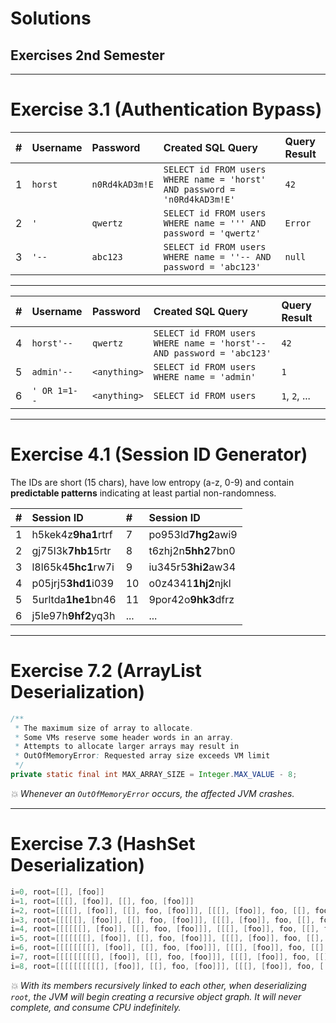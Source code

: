 <!-- $theme: gaia -->

<!-- $size: 16:9 -->

<!-- page_number: true -->

<!-- footer: Copyright (c) by Bjoern Kimminich | Licensed under CC-BY-SA 4.0 -->

# Solutions

## Exercises 2nd Semester

---

# Exercise 3.1 (Authentication Bypass)

| # | Username | Password       | Created SQL Query                                                         | Query Result |
|:--|:---------|:---------------|:--------------------------------------------------------------------------|:-------------|
| 1 | `horst`  | `n0Rd4kAD3m!E` | `SELECT id FROM users WHERE name = 'horst' AND password = 'n0Rd4kAD3m!E'` | `42`         |
| 2 | `'`      | `qwertz`       | `SELECT id FROM users WHERE name = ''' AND password = 'qwertz'`           | `Error`      |
| 3 | `'--`    | `abc123`       | `SELECT id FROM users WHERE name = ''-- AND password = 'abc123'`          | `null`       |

---

| # | Username     | Password     | Created SQL Query                                                     | Query Result  |
|:--|:-------------|:-------------|:----------------------------------------------------------------------|:--------------|
| 4 | `horst'--`   | `qwertz`     | `SELECT id FROM users WHERE name = 'horst'-- AND password = 'abc123'` | `42`          |
| 5 | `admin'--`   | `<anything>` | `SELECT id FROM users WHERE name = 'admin'`                           | `1`           |
| 6 | `' OR 1=1--` | `<anything>` | `SELECT id FROM users`                                                | `1`, `2`, ... |

---

<!-- *footer: -->

# Exercise 4.1 (Session ID Generator)

The IDs are short (15 chars), have low entropy (a-z, 0-9) and contain **predictable patterns** indicating at least partial non-randomness.

| # | Session ID          | #   | Session ID          |
|:--|:--------------------|:----|:--------------------|
| 1 | h5kek4z**9ha1**rtrf | 7   | po953ld**7hg2**awi9 |
| 2 | gj75l3k**7hb1**5rtr | 8   | t6zhj2n**5hh2**7bn0 |
| 3 | l8l65k4**5hc1**rw7i | 9   | iu345r5**3hi2**aw34 |
| 4 | p05jrj5**3hd1**i039 | 10  | o0z4341**1hj2**njkl |
| 5 | 5urltda**1he1**bn46 | 11  | 9por42o**9hk3**dfrz |
| 6 | j5le97h**9hf2**yq3h | ... | ...                 |

---

# Exercise 7.2 (ArrayList Deserialization)

```java
/**
 * The maximum size of array to allocate.
 * Some VMs reserve some header words in an array.
 * Attempts to allocate larger arrays may result in
 * OutOfMemoryError: Requested array size exceeds VM limit
 */
private static final int MAX_ARRAY_SIZE = Integer.MAX_VALUE - 8;
```

_:boom: Whenever an `OutOfMemoryError` occurs, the affected JVM crashes._

---

# Exercise 7.3 (HashSet Deserialization)

```java
i=0, root=[[], [foo]]
i=1, root=[[[], [foo]], [[], foo, [foo]]]
i=2, root=[[[[], [foo]], [[], foo, [foo]]], [[[], [foo]], foo, [[], foo, [foo]]]]
i=3, root=[[[[[], [foo]], [[], foo, [foo]]], [[[], [foo]], foo, [[], foo, [foo]]]], [[[[], [foo]], [[], foo, [foo]]], foo, [[[], [foo]], foo, [[], foo, [foo]]]]]
i=4, root=[[[[[[], [foo]], [[], foo, [foo]]], [[[], [foo]], foo, [[], foo, [foo]]]], [[[[], [foo]], [[], foo, [foo]]], foo, [[[], [foo]], foo, [[], foo, [foo]]]]], [[[[[], [foo]], [[], foo, [foo]]], [[[], [foo]], foo, [[], foo, [foo]]]], foo, [[[[], [foo]], [[], foo, [foo]]], foo, [[[], [foo]], foo, [[], foo, [foo]]]]]]
i=5, root=[[[[[[[], [foo]], [[], foo, [foo]]], [[[], [foo]], foo, [[], foo, [foo]]]], [[[[], [foo]], [[], foo, [foo]]], foo, [[[], [foo]], foo, [[], foo, [foo]]]]], [[[[[], [foo]], [[], foo, [foo]]], [[[], [foo]], foo, [[], foo, [foo]]]], foo, [[[[], [foo]], [[], foo, [foo]]], foo, [[[], [foo]], foo, [[], foo, [foo]]]]]], [[[[[[], [foo]], [[], foo, [foo]]], [[[], [foo]], foo, [[], foo, [foo]]]], [[[[], [foo]], [[], foo, [foo]]], foo, [[[], [foo]], foo, [[], foo, [foo]]]]], foo, [[[[[], [foo]], [[], foo, [foo]]], [[[], [foo]], foo, [[], foo, [foo]]]], foo, [[[[], [foo]], [[], foo, [foo]]], foo, [[[], [foo]], foo, [[], foo, [foo]]]]]]]
i=6, root=[[[[[[[[], [foo]], [[], foo, [foo]]], [[[], [foo]], foo, [[], foo, [foo]]]], [[[[], [foo]], [[], foo, [foo]]], foo, [[[], [foo]], foo, [[], foo, [foo]]]]], [[[[[], [foo]], [[], foo, [foo]]], [[[], [foo]], foo, [[], foo, [foo]]]], foo, [[[[], [foo]], [[], foo, [foo]]], foo, [[[], [foo]], foo, [[], foo, [foo]]]]]], [[[[[[], [foo]], [[], foo, [foo]]], [[[], [foo]], foo, [[], foo, [foo]]]], [[[[], [foo]], [[], foo, [foo]]], foo, [[[], [foo]], foo, [[], foo, [foo]]]]], foo, [[[[[], [foo]], [[], foo, [foo]]], [[[], [foo]], foo, [[], foo, [foo]]]], foo, [[[[], [foo]], [[], foo, [foo]]], foo, [[[], [foo]], foo, [[], foo, [foo]]]]]]], [[[[[[[], [foo]], [[], foo, [foo]]], [[[], [foo]], foo, [[], foo, [foo]]]], [[[[], [foo]], [[], foo, [foo]]], foo, [[[], [foo]], foo, [[], foo, [foo]]]]], [[[[[], [foo]], [[], foo, [foo]]], [[[], [foo]], foo, [[], foo, [foo]]]], foo, [[[[], [foo]], [[], foo, [foo]]], foo, [[[], [foo]], foo, [[], foo, [foo]]]]]], foo, [[[[[[], [foo]], [[], foo, [foo]]], [[[], [foo]], foo, [[], foo, [foo]]]], [[[[], [foo]], [[], foo, [foo]]], foo, [[[], [foo]], foo, [[], foo, [foo]]]]], foo, [[[[[], [foo]], [[], foo, [foo]]], [[[], [foo]], foo, [[], foo, [foo]]]], foo, [[[[], [foo]], [[], foo, [foo]]], foo, [[[], [foo]], foo, [[], foo, [foo]]]]]]]]
i=7, root=[[[[[[[[[], [foo]], [[], foo, [foo]]], [[[], [foo]], foo, [[], foo, [foo]]]], [[[[], [foo]], [[], foo, [foo]]], foo, [[[], [foo]], foo, [[], foo, [foo]]]]], [[[[[], [foo]], [[], foo, [foo]]], [[[], [foo]], foo, [[], foo, [foo]]]], foo, [[[[], [foo]], [[], foo, [foo]]], foo, [[[], [foo]], foo, [[], foo, [foo]]]]]], [[[[[[], [foo]], [[], foo, [foo]]], [[[], [foo]], foo, [[], foo, [foo]]]], [[[[], [foo]], [[], foo, [foo]]], foo, [[[], [foo]], foo, [[], foo, [foo]]]]], foo, [[[[[], [foo]], [[], foo, [foo]]], [[[], [foo]], foo, [[], foo, [foo]]]], foo, [[[[], [foo]], [[], foo, [foo]]], foo, [[[], [foo]], foo, [[], foo, [foo]]]]]]], [[[[[[[], [foo]], [[], foo, [foo]]], [[[], [foo]], foo, [[], foo, [foo]]]], [[[[], [foo]], [[], foo, [foo]]], foo, [[[], [foo]], foo, [[], foo, [foo]]]]], [[[[[], [foo]], [[], foo, [foo]]], [[[], [foo]], foo, [[], foo, [foo]]]], foo, [[[[], [foo]], [[], foo, [foo]]], foo, [[[], [foo]], foo, [[], foo, [foo]]]]]], foo, [[[[[[], [foo]], [[], foo, [foo]]], [[[], [foo]], foo, [[], foo, [foo]]]], [[[[], [foo]], [[], foo, [foo]]], foo, [[[], [foo]], foo, [[], foo, [foo]]]]], foo, [[[[[], [foo]], [[], foo, [foo]]], [[[], [foo]], foo, [[], foo, [foo]]]], foo, [[[[], [foo]], [[], foo, [foo]]], foo, [[[], [foo]], foo, [[], foo, [foo]]]]]]]], [[[[[[[[], [foo]], [[], foo, [foo]]], [[[], [foo]], foo, [[], foo, [foo]]]], [[[[], [foo]], [[], foo, [foo]]], foo, [[[], [foo]], foo, [[], foo, [foo]]]]], [[[[[], [foo]], [[], foo, [foo]]], [[[], [foo]], foo, [[], foo, [foo]]]], foo, [[[[], [foo]], [[], foo, [foo]]], foo, [[[], [foo]], foo, [[], foo, [foo]]]]]], [[[[[[], [foo]], [[], foo, [foo]]], [[[], [foo]], foo, [[], foo, [foo]]]], [[[[], [foo]], [[], foo, [foo]]], foo, [[[], [foo]], foo, [[], foo, [foo]]]]], foo, [[[[[], [foo]], [[], foo, [foo]]], [[[], [foo]], foo, [[], foo, [foo]]]], foo, [[[[], [foo]], [[], foo, [foo]]], foo, [[[], [foo]], foo, [[], foo, [foo]]]]]]], foo, [[[[[[[], [foo]], [[], foo, [foo]]], [[[], [foo]], foo, [[], foo, [foo]]]], [[[[], [foo]], [[], foo, [foo]]], foo, [[[], [foo]], foo, [[], foo, [foo]]]]], [[[[[], [foo]], [[], foo, [foo]]], [[[], [foo]], foo, [[], foo, [foo]]]], foo, [[[[], [foo]], [[], foo, [foo]]], foo, [[[], [foo]], foo, [[], foo, [foo]]]]]], foo, [[[[[[], [foo]], [[], foo, [foo]]], [[[], [foo]], foo, [[], foo, [foo]]]], [[[[], [foo]], [[], foo, [foo]]], foo, [[[], [foo]], foo, [[], foo, [foo]]]]], foo, [[[[[], [foo]], [[], foo, [foo]]], [[[], [foo]], foo, [[], foo, [foo]]]], foo, [[[[], [foo]], [[], foo, [foo]]], foo, [[[], [foo]], foo, [[], foo, [foo]]]]]]]]]
i=8, root=[[[[[[[[[[], [foo]], [[], foo, [foo]]], [[[], [foo]], foo, [[], foo, [foo]]]], [[[[], [foo]], [[], foo, [foo]]], foo, [[[], [foo]], foo, [[], foo, [foo]]]]], [[[[[], [foo]], [[], foo, [foo]]], [[[], [foo]], foo, [[], foo, [foo]]]], foo, [[[[], [foo]], [[], foo, [foo]]], foo, [[[], [foo]], foo, [[], foo, [foo]]]]]], [[[[[[], [foo]], [[], foo, [foo]]], [[[], [foo]], foo, [[], foo, [foo]]]], [[[[], [foo]], [[], foo, [foo]]], foo, [[[], [foo]], foo, [[], foo, [foo]]]]], foo, [[[[[], [foo]], [[], foo, [foo]]], [[[], [foo]], foo, [[], foo, [foo]]]], foo, [[[[], [foo]], [[], foo, [foo]]], foo, [[[], [foo]], foo, [[], foo, [foo]]]]]]], [[[[[[[], [foo]], [[], foo, [foo]]], [[[], [foo]], foo, [[], foo, [foo]]]], [[[[], [foo]], [[], foo, [foo]]], foo, [[[], [foo]], foo, [[], foo, [foo]]]]], [[[[[], [foo]], [[], foo, [foo]]], [[[], [foo]], foo, [[], foo, [foo]]]], foo, [[[[], [foo]], [[], foo, [foo]]], foo, [[[], [foo]], foo, [[], foo, [foo]]]]]], foo, [[[[[[], [foo]], [[], foo, [foo]]], [[[], [foo]], foo, [[], foo, [foo]]]], [[[[], [foo]], [[], foo, [foo]]], foo, [[[], [foo]], foo, [[], foo, [foo]]]]], foo, [[[[[], [foo]], [[], foo, [foo]]], [[[], [foo]], foo, [[], foo, [foo]]]], foo, [[[[], [foo]], [[], foo, [foo]]], foo, [[[], [foo]], foo, [[], foo, [foo]]]]]]]], [[[[[[[[], [foo]], [[], foo, [foo]]], [[[], [foo]], foo, [[], foo, [foo]]]], [[[[], [foo]], [[], foo, [foo]]], foo, [[[], [foo]], foo, [[], foo, [foo]]]]], [[[[[], [foo]], [[], foo, [foo]]], [[[], [foo]], foo, [[], foo, [foo]]]], foo, [[[[], [foo]], [[], foo, [foo]]], foo, [[[], [foo]], foo, [[], foo, [foo]]]]]], [[[[[[], [foo]], [[], foo, [foo]]], [[[], [foo]], foo, [[], foo, [foo]]]], [[[[], [foo]], [[], foo, [foo]]], foo, [[[], [foo]], foo, [[], foo, [foo]]]]], foo, [[[[[], [foo]], [[], foo, [foo]]], [[[], [foo]], foo, [[], foo, [foo]]]], foo, [[[[], [foo]], [[], foo, [foo]]], foo, [[[], [foo]], foo, [[], foo, [foo]]]]]]], foo, [[[[[[[], [foo]], [[], foo, [foo]]], [[[], [foo]], foo, [[], foo, [foo]]]], [[[[], [foo]], [[], foo, [foo]]], foo, [[[], [foo]], foo, [[], foo, [foo]]]]], [[[[[], [foo]], [[], foo, [foo]]], [[[], [foo]], foo, [[], foo, [foo]]]], foo, [[[[], [foo]], [[], foo, [foo]]], foo, [[[], [foo]], foo, [[], foo, [foo]]]]]], foo, [[[[[[], [foo]], [[], foo, [foo]]], [[[], [foo]], foo, [[], foo, [foo]]]], [[[[], [foo]], [[], foo, [foo]]], foo, [[[], [foo]], foo, [[], foo, [foo]]]]], foo, [[[[[], [foo]], [[], foo, [foo]]], [[[], [foo]], foo, [[], foo, [foo]]]], foo, [[[[], [foo]], [[], foo, [foo]]], foo, [[[], [foo]], foo, [[], foo, [foo]]]]]]]]], [[[[[[[[[], [foo]], [[], foo, [foo]]], [[[], [foo]], foo, [[], foo, [foo]]]], [[[[], [foo]], [[], foo, [foo]]], foo, [[[], [foo]], foo, [[], foo, [foo]]]]], [[[[[], [foo]], [[], foo, [foo]]], [[[], [foo]], foo, [[], foo, [foo]]]], foo, [[[[], [foo]], [[], foo, [foo]]], foo, [[[], [foo]], foo, [[], foo, [foo]]]]]], [[[[[[], [foo]], [[], foo, [foo]]], [[[], [foo]], foo, [[], foo, [foo]]]], [[[[], [foo]], [[], foo, [foo]]], foo, [[[], [foo]], foo, [[], foo, [foo]]]]], foo, [[[[[], [foo]], [[], foo, [foo]]], [[[], [foo]], foo, [[], foo, [foo]]]], foo, [[[[], [foo]], [[], foo, [foo]]], foo, [[[], [foo]], foo, [[], foo, [foo]]]]]]], [[[[[[[], [foo]], [[], foo, [foo]]], [[[], [foo]], foo, [[], foo, [foo]]]], [[[[], [foo]], [[], foo, [foo]]], foo, [[[], [foo]], foo, [[], foo, [foo]]]]], [[[[[], [foo]], [[], foo, [foo]]], [[[], [foo]], foo, [[], foo, [foo]]]], foo, [[[[], [foo]], [[], foo, [foo]]], foo, [[[], [foo]], foo, [[], foo, [foo]]]]]], foo, [[[[[[], [foo]], [[], foo, [foo]]], [[[], [foo]], foo, [[], foo, [foo]]]], [[[[], [foo]], [[], foo, [foo]]], foo, [[[], [foo]], foo, [[], foo, [foo]]]]], foo, [[[[[], [foo]], [[], foo, [foo]]], [[[], [foo]], foo, [[], foo, [foo]]]], foo, [[[[], [foo]], [[], foo, [foo]]], foo, [[[], [foo]], foo, [[], foo, [foo]]]]]]]], foo, [[[[[[[[], [foo]], [[], foo, [foo]]], [[[], [foo]], foo, [[], foo, [foo]]]], [[[[], [foo]], [[], foo, [foo]]], foo, [[[], [foo]], foo, [[], foo, [foo]]]]], [[[[[], [foo]], [[], foo, [foo]]], [[[], [foo]], foo, [[], foo, [foo]]]], foo, [[[[], [foo]], [[], foo, [foo]]], foo, [[[], [foo]], foo, [[], foo, [foo]]]]]], [[[[[[], [foo]], [[], foo, [foo]]], [[[], [foo]], foo, [[], foo, [foo]]]], [[[[], [foo]], [[], foo, [foo]]], foo, [[[], [foo]], foo, [[], foo, [foo]]]]], foo, [[[[[], [foo]], [[], foo, [foo]]], [[[], [foo]], foo, [[], foo, [foo]]]], foo, [[[[], [foo]], [[], foo, [foo]]], foo, [[[], [foo]], foo, [[], foo, [foo]]]]]]], foo, [[[[[[[], [foo]], [[], foo, [foo]]], [[[], [foo]], foo, [[], foo, [foo]]]], [[[[], [foo]], [[], foo, [foo]]], foo, [[[], [foo]], foo, [[], foo, [foo]]]]], [[[[[], [foo]], [[], foo, [foo]]], [[[], [foo]], foo, [[], foo, [foo]]]], foo, [[[[], [foo]], [[], foo, [foo]]], foo, [[[], [foo]], foo, [[], foo, [foo]]]]]], foo, [[[[[[], [foo]], [[], foo, [foo]]], [[[], [foo]], foo, [[], foo, [foo]]]], [[[[], [foo]], [[], foo, [foo]]], foo, [[[], [foo]], foo, [[], foo, [foo]]]]], foo, [[[[[], [foo]], [[], foo, [foo]]], [[[], [foo]], foo, [[], foo, [foo]]]], foo, [[[[], [foo]], [[], foo, [foo]]], foo, [[[], [foo]], foo, [[], foo, [foo]]]]]]]]]]
```

_:boom: With its members recursively linked to each other, when deserializing `root`, the JVM will begin creating a recursive object graph. It will never complete, and consume CPU indefinitely._
